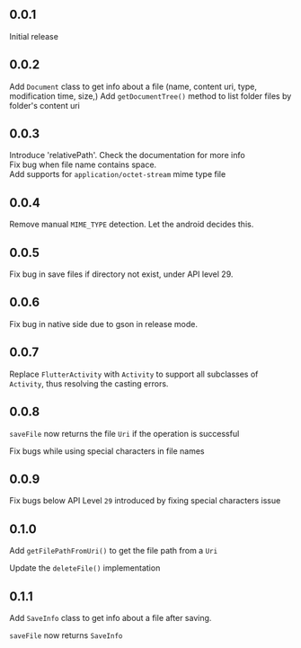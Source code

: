 ## 0.0.1

Initial release

## 0.0.2

Add `Document` class to get info about a file (name, content uri, type, modification time, size,)
Add `getDocumentTree()` method to list folder files by folder's content uri

## 0.0.3

Introduce 'relativePath'. Check the documentation for more info </br>
Fix bug when file name contains space. </br>
Add supports for `application/octet-stream` mime type file </br>

## 0.0.4

Remove manual `MIME_TYPE` detection. Let the android decides this.

## 0.0.5

Fix bug in save files if directory not exist, under API level 29.

## 0.0.6

Fix bug in native side due to gson in release mode.

## 0.0.7

Replace `FlutterActivity` with `Activity` to support all subclasses of `Activity`, thus resolving the casting errors.

## 0.0.8

`saveFile` now returns the file `Uri` if the operation is successful

Fix bugs while using special characters in file names

## 0.0.9

Fix bugs below API Level `29` introduced by fixing special characters issue

## 0.1.0

Add `getFilePathFromUri()` to get the file path from a `Uri`

Update the `deleteFile()` implementation

## 0.1.1

Add `SaveInfo` class to get info about a file after saving.

`saveFile` now returns `SaveInfo`